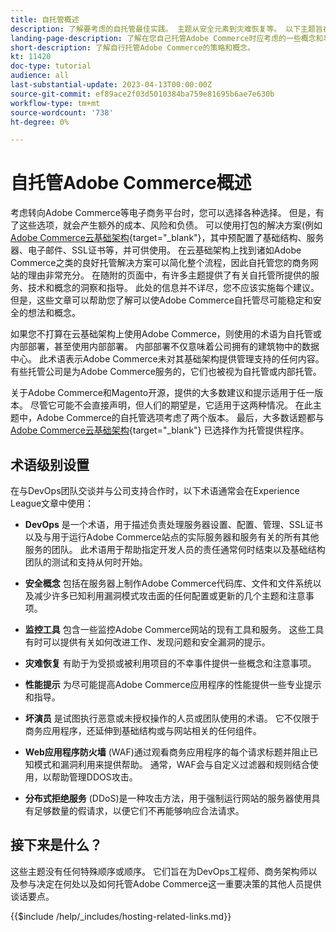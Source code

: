 ```yaml
---
title: 自托管概述
description: 了解要考虑的自托管最佳实践。 主题从安全元素到灾难恢复等。 以下主题旨在帮助决定托管其自己版本的Adobe Commerce的公司。 所介绍的项目并非全部包容，但应提供一系列良好的概念，以促进安全、稳定和可复原的网站。
landing-page-description: 了解在您自己托管Adobe Commerce时应考虑的一些概念和事项。
short-description: 了解自行托管Adobe Commerce的策略和概念。
kt: 11420
doc-type: tutorial
audience: all
last-substantial-update: 2023-04-13T00:00:00Z
source-git-commit: ef89ace2f03d5010384ba759e81695b6ae7e630b
workflow-type: tm+mt
source-wordcount: '738'
ht-degree: 0%

---
```



# 自托管Adobe Commerce概述

考虑转向Adobe Commerce等电子商务平台时，您可以选择各种选择。 但是，有了这些选项，就会产生额外的成本、风险和负债。 可以使用打包的解决方案(例如 [Adobe Commerce云基础架构](https://experienceleague.adobe.com/docs/commerce-learn/tutorials/getting-started/cloud/1-overview.html){target="_blank"}，其中预配置了基础结构、服务器、电子邮件、SSL证书等，并可供使用。 在云基础架构上找到诸如Adobe Commerce之类的良好托管解决方案可以简化整个流程，因此自托管您的商务网站的理由非常充分。 在随附的页面中，有许多主题提供了有关自托管所提供的服务、技术和概念的洞察和指导。 此处的信息并不详尽，您不应该实施每个建议。 但是，这些文章可以帮助您了解可以使Adobe Commerce自托管尽可能稳定和安全的想法和概念。

如果您不打算在云基础架构上使用Adobe Commerce，则使用的术语为自托管或内部部署，甚至使用内部部署。 内部部署不仅意味着公司拥有的建筑物中的数据中心。 此术语表示Adobe Commerce未对其基础架构提供管理支持的任何内容。 有些托管公司是为Adobe Commerce服务的，它们也被视为自托管或内部托管。

关于Adobe Commerce和Magento开源，提供的大多数建议和提示适用于任一版本。 尽管它可能不会直接声明，但人们的期望是，它适用于这两种情况。 在此主题中，Adobe Commerce的自托管选项考虑了两个版本。 最后，大多数话题都与 [Adobe Commerce云基础架构](https://experienceleague.adobe.com/docs/commerce-learn/tutorials/getting-started/cloud/1-overview.html){target="_blank"} 已选择作为托管提供程序。

## 术语级别设置

在与DevOps团队交谈并与公司支持合作时，以下术语通常会在Experience League文章中使用：

* **DevOps** 是一个术语，用于描述负责处理服务器设置、配置、管理、SSL证书以及与用于运行Adobe Commerce站点的实际服务器和服务有关的所有其他服务的团队。 此术语用于帮助指定开发人员的责任通常何时结束以及基础结构团队的测试和支持从何时开始。

* **安全概念** 包括在服务器上制作Adobe Commerce代码库、文件和文件系统以及减少许多已知利用漏洞模式攻击面的任何配置或更新的几个主题和注意事项。

* **监控工具** 包含一些监控Adobe Commerce网站的现有工具和服务。 这些工具有时可以提供有关如何改进工作、发现问题和安全漏洞的提示。

* **灾难恢复** 有助于为受损或被利用项目的不幸事件提供一些概念和注意事项。

* **性能提示** 为尽可能提高Adobe Commerce应用程序的性能提供一些专业提示和指导。

* **坏演员** 是试图执行恶意或未授权操作的人员或团队使用的术语。 它不仅限于商务应用程序，还延伸到基础结构或与网站相关的任何组件。

* **Web应用程序防火墙** (WAF)通过观看商务应用程序的每个请求标题并阻止已知模式和漏洞利用来提供帮助。 通常，WAF会与自定义过滤器和规则结合使用，以帮助管理DDOS攻击。

* **分布式拒绝服务** (DDoS)是一种攻击方法，用于强制运行网站的服务器使用具有足够数量的假请求，以便它们不再能够响应合法请求。

## 接下来是什么？

这些主题没有任何特殊顺序或顺序。 它们旨在为DevOps工程师、商务架构师以及参与决定在何处以及如何托管Adobe Commerce这一重要决策的其他人员提供谈话要点。

{{$include /help/_includes/hosting-related-links.md}}
